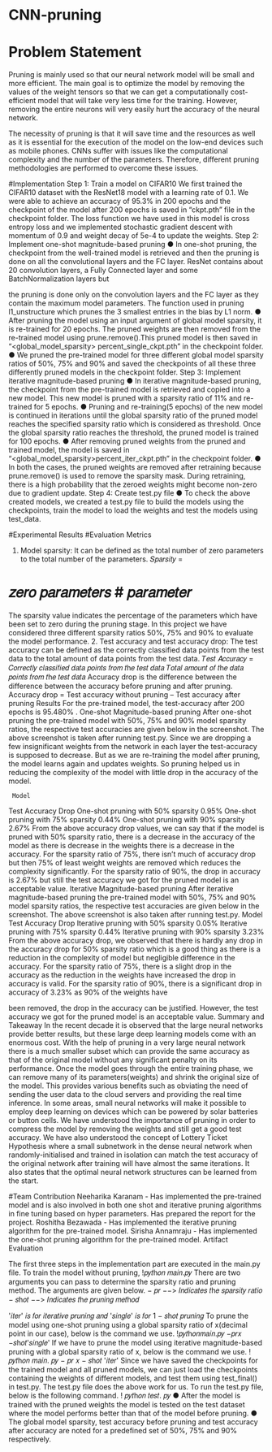 # CNN-pruning
# Problem Statement

Pruning is mainly used so that our neural network model will be small and more efficient. The main goal is to optimize the model by removing the values of the weight tensors so that we can get a computationally cost-efficient model that will take very less time for the training. However, removing the entire neurons will very easily hurt the accuracy of the neural network.

The necessity of pruning is that it will save time and the resources as well as it is essential for the execution of the model on the low-end devices such as mobile phones. CNNs suffer with issues like the computational complexity and the number of the parameters. Therefore, different pruning methodologies are performed to overcome these issues.

#Implementation
Step 1: Train a model on CIFAR10
We first trained the CIFAR10 dataset with the ResNet18 model with a learning rate of 0.1. We were able to achieve an accuracy of 95.3% in 200 epochs and the checkpoint of the model after 200 epochs is saved in “ckpt.pth” file in the checkpoint folder.
The loss function we have used in this model is cross entropy loss and we implemented stochastic gradient descent with momentum of 0.9 and weight decay of 5e-4 to update the weights.
Step 2: Implement one-shot magnitude-based pruning
● In one-shot pruning, the checkpoint from the well-trained model is retrieved and then the pruning is done on all the convolutional layers and the FC layer. ResNet contains about 20 convolution layers, a Fully Connected layer and some BatchNormalization layers but
  
 the pruning is done only on the convolution layers and the FC layer as they contain the maximum model parameters. The function used in pruning l1_unstructure which prunes the 3 smallest entries in the bias by L1 norm.
● After pruning the model using an input argument of global model sparsity, it is re-trained for 20 epochs. The pruned weights are then removed from the re-trained model using prune.remove().This pruned model is then saved in “<global_model_sparsity> percent_single_ckpt.pth” in the checkpoint folder.
● We pruned the pre-trained model for three different global model sparsity ratios of 50%, 75% and 90% and saved the checkpoints of all these three differently pruned models in the checkpoint folder.
Step 3: Implement iterative magnitude-based pruning
● In iterative magnitude-based pruning, the checkpoint from the pre-trained model is retrieved and copied into a new model. This new model is pruned with a sparsity ratio of 11% and re-trained for 5 epochs.
● Pruning and re-training(5 epochs) of the new model is continued in iterations until the global sparsity ratio of the pruned model reaches the specified sparsity ratio which is considered as threshold. Once the global sparsity ratio reaches the threshold, the pruned model is trained for 100 epochs.
● After removing pruned weights from the pruned and trained model, the model is saved in “<global_model_sparsity>percent_iter_ckpt.pth” in the checkpoint folder.
● In both the cases, the pruned weights are removed after retraining because prune.remove() is used to remove the sparsity mask. During retraining, there is a high probability that the zeroed weights might become non-zero due to gradient update.
Step 4: Create test.py file
● To check the above created models, we created a test.py file to build the models using the checkpoints, train the model to load the weights and test the models using test_data.

#Experimental Results
#Evaluation Metrics

1. Model sparsity: It can be defined as the total number of zero parameters to the total number of the parameters.
𝑆𝑝𝑎𝑟𝑠𝑖𝑡𝑦 =
# 𝑧𝑒𝑟𝑜 𝑝𝑎𝑟𝑎𝑚𝑒𝑡𝑒𝑟𝑠 # 𝑝𝑎𝑟𝑎𝑚𝑒𝑡𝑒𝑟
 
 The sparsity value indicates the percentage of the parameters which have been set to zero during the pruning stage. In this project we have considered three different sparsity ratios 50%, 75% and 90% to evaluate the model performance.
2. Test accuracy and test accuracy drop: The test accuracy can be defined as the correctly classified data points from the test data to the total amount of data points from the test data.
𝑇𝑒𝑠𝑡 𝐴𝑐𝑐𝑢𝑟𝑎𝑐𝑦 =
𝐶𝑜𝑟𝑟𝑒𝑐𝑡𝑙𝑦 𝑐𝑙𝑎𝑠𝑠𝑖𝑓𝑖𝑒𝑑 𝑑𝑎𝑡𝑎 𝑝𝑜𝑖𝑛𝑡𝑠 𝑓𝑟𝑜𝑚 𝑡h𝑒 𝑡𝑒𝑠𝑡 𝑑𝑎𝑡𝑎 𝑇𝑜𝑡𝑎𝑙 𝑎𝑚𝑜𝑢𝑛𝑡 𝑜𝑓 𝑡h𝑒 𝑑𝑎𝑡𝑎 𝑝𝑜𝑖𝑛𝑡𝑠 𝑓𝑟𝑜𝑚 𝑡h𝑒 𝑡𝑒𝑠𝑡 𝑑𝑎𝑡𝑎
 Accuracy drop is the difference between the difference between the accuracy before pruning and after pruning.
Accuracy drop = Test accuracy without pruning – Test accuracy after pruning
Results
For the pre-trained model, the test-accuracy after 200 epochs is 95.480% .
One-shot Magnitude-based pruning
After one-shot pruning the pre-trained model with 50%, 75% and 90% model sparsity ratios, the respective test accuracies are given below in the screenshot.
The above screenshot is taken after running test.py. Since we are dropping a few insignificant weights from the network in each layer the test-accuracy is supposed to decrease. But as we are re-training the model after pruning, the model learns again and updates weights. So pruning helped us in reducing the complexity of the model with little drop in the accuracy of the model.
  
     Model
Test Accuracy Drop
One-shot pruning with 50% sparsity
0.95%
One-shot pruning with 75% sparsity
0.44%
One-shot pruning with 90% sparsity
2.67%
    From the above accuracy drop values, we can say that if the model is pruned with 50% sparsity ratio, there is a decrease in the accuracy of the model as there is decrease in the weights there is a decrease in the accuracy. For the sparsity ratio of 75%, there isn’t much of accuracy drop but then 75% of least weight weights are removed which reduces the complexity significantly. For the sparsity ratio of 90%, the drop in accuracy is 2.67% but still the test accuracy we got for the pruned model is an acceptable value.
Iterative Magnitude-based pruning
After iterative magnitude-based pruning the pre-trained model with 50%, 75% and 90% model sparsity ratios, the respective test accuracies are given below in the screenshot.
The above screenshot is also taken after running test.py.
     Model
Test Accuracy Drop
Iterative pruning with 50% sparsity
0.05%
Iterative pruning with 75% sparsity
0.44%
Iterative pruning with 90% sparsity
3.23%
    From the above accuracy drop, we observed that there is hardly any drop in the accuracy drop for 50% sparsity ratio which is a good thing as there is a reduction in the complexity of model but negligible difference in the accuracy. For the sparsity ratio of 75%, there is a slight drop in the accuracy as the reduction in the weights have increased the drop in accuracy is valid. For the sparsity ratio of 90%, there is a significant drop in accuracy of 3.23% as 90% of the weights have

 been removed, the drop in the accuracy can be justified. However, the test accuracy we got for the pruned model is an acceptable value.
Summary and Takeaway
In the recent decade it is observed that the large neural networks provide better results, but these large deep learning models come with an enormous cost. With the help of pruning in a very large neural network there is a much smaller subset which can provide the same accuracy as that of the original model without any significant penalty on its performance. Once the model goes through the entire training phase, we can remove many of its parameters(weights) and shrink the original size of the model. This provides various benefits such as obviating the need of sending the user data to the cloud servers and providing the real time inference. In some areas, small neural networks will make it possible to employ deep learning on devices which can be powered by solar batteries or button cells.
We have understood the importance of pruning in order to compress the model by removing the weights and still get a good test accuracy. We have also understood the concept of Lottery Ticket Hypothesis where a small subnetwork in the dense neural network when randomly-initialised and trained in isolation can match the test accuracy of the original network after training will have almost the same iterations. It also states that the optimal neural network structures can be learned from the start.

#Team Contribution
Neeharika Karanam - Has implemented the pre-trained model and is also involved in both one shot and iterative pruning algorithms in fine tuning based on hyper parameters. Has prepared the report for the project.
Roshitha Bezawada - Has implemented the iterative pruning algorithm for the pre-trained model. Sirisha Annamraju - Has implemented the one-shot pruning algorithm for the pre-trained model. Artifact Evaluation

The first three steps in the implementation part are executed in the main.py file.
To train the model without pruning,
!𝑝𝑦𝑡h𝑜𝑛 𝑚𝑎𝑖𝑛.𝑝𝑦
There are two arguments you can pass to determine the sparsity ratio and pruning method. The arguments are given below.
− 𝑝𝑟 −−> 𝐼𝑛𝑑𝑖𝑐𝑎𝑡𝑒𝑠 𝑡h𝑒 𝑠𝑝𝑎𝑟𝑠𝑖𝑡𝑦 𝑟𝑎𝑡𝑖𝑜
− 𝑠h𝑜𝑡 −−> 𝐼𝑛𝑑𝑖𝑐𝑎𝑡𝑒𝑠 𝑡h𝑒 𝑝𝑟𝑢𝑛𝑖𝑛𝑔 𝑚𝑒𝑡h𝑜𝑑

'𝑖𝑡𝑒𝑟' 𝑖𝑠 𝑓𝑜𝑟 𝑖𝑡𝑒𝑟𝑎𝑡𝑖𝑣𝑒 𝑝𝑟𝑢𝑛𝑖𝑛𝑔 𝑎𝑛𝑑 '𝑠𝑖𝑛𝑔𝑙𝑒' 𝑖𝑠 𝑓𝑜𝑟 1 − 𝑠h𝑜𝑡 𝑝𝑟𝑢𝑛𝑖𝑛𝑔
To prune the model using one-shot pruning using a global sparsity ratio of x(decimal point in our case), below is the command we use.
!𝑝𝑦𝑡h𝑜𝑛𝑚𝑎𝑖𝑛.𝑝𝑦 −𝑝𝑟𝑥 −𝑠h𝑜𝑡'𝑠𝑖𝑛𝑔𝑙𝑒'
If we have to prune the model using iterative magnitude-based pruning with a global sparsity ratio of x, below is the command we use.
! 𝑝𝑦𝑡h𝑜𝑛 𝑚𝑎𝑖𝑛. 𝑝𝑦 − 𝑝𝑟 𝑥 − 𝑠h𝑜𝑡 '𝑖𝑡𝑒𝑟'
Since we have saved the checkpoints for the trained model and all pruned models, we can just load the checkpoints containing the weights of different models, and test them using test_final() in test.py. The test.py file does the above work for us. To run the test.py file, below is the following command.
! 𝑝𝑦𝑡h𝑜𝑛 𝑡𝑒𝑠𝑡. 𝑝𝑦
● After the model is trained with the pruned weights the model is tested on the test dataset where the model performs better than that of the model before pruning.
● The global model sparsity, test accuracy before pruning and test accuracy after accuracy are noted for a predefined set of 50%, 75% and 90% respectively.
